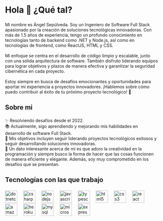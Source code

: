 <h1 align="left">Hola 👋 ¿Qué tal?</h1>

###

<p align="left">Mi nombre es Ángel Sepúlveda. Soy un Ingeniero de Software Full Stack apasionado por la creación de soluciones tecnológicas innovadoras. Con más de 1.5 años de experiencia, tengo un profundo conocimiento en tecnologías tanto de backend como .NET y Node.js, así como en tecnologías de frontend, como ReactJS, HTML y CSS.<br><br>Mi enfoque se centra en el desarrollo de código limpio y escalable, junto con una sólida arquitectura de software. También disfruto liderando equipos para lograr objetivos y plazos de manera efectiva y garantizar la seguridad cibernética en cada proyecto.<br><br>Estoy siempre en busca de desafíos emocionantes y oportunidades para aportar mi experiencia a proyectos innovadores. ¡Hablemos sobre cómo puedo contribuir al éxito de tu próximo proyecto tecnológico! 🚀</p>

###

<h2 align="left">Sobre mi</h2>

###

<p align="left">✨ Resolviendo desafíos desde el 2022.<br>📚 Actualmente, sigo aprendiendo y mejorando mis habilidades en desarrollo de software Full Stack.<br>🎯 Mis objetivos incluyen seguir liderando proyectos tecnológicos exitosos y seguir desarrollando soluciones innovadoras.<br>🎲 Un dato interesante acerca de mí es que adoro la creatividad en la programación y siempre busco la forma de hacer que las cosas funcionen de manera eficiente y elegante. Además, soy muy comprometido en los desafíos que se presentan.</p>

###

<h2 align="left">Tecnologías con las que trabajo</h2>

###

<div align="left">
  <img src="https://cdn.jsdelivr.net/gh/devicons/devicon/icons/dotnetcore/dotnetcore-original.svg" height="40" alt="dotnetcore logo"  />
  <img width="12" />
  <img src="https://cdn.jsdelivr.net/gh/devicons/devicon/icons/csharp/csharp-original.svg" height="40" alt="csharp logo"  />
  <img width="12" />
  <img src="https://cdn.jsdelivr.net/gh/devicons/devicon/icons/nodejs/nodejs-original.svg" height="40" alt="nodejs logo"  />
  <img width="12" />
  <img src="https://cdn.jsdelivr.net/gh/devicons/devicon/icons/javascript/javascript-original.svg" height="40" alt="javascript logo"  />
  <img width="12" />
  <img src="https://cdn.jsdelivr.net/gh/devicons/devicon/icons/typescript/typescript-original.svg" height="40" alt="typescript logo"  />
  <img width="12" />
  <img src="https://cdn.jsdelivr.net/gh/devicons/devicon/icons/html5/html5-original.svg" height="40" alt="html5 logo"  />
  <img width="12" />
  <img src="https://cdn.jsdelivr.net/gh/devicons/devicon/icons/css3/css3-original.svg" height="40" alt="css3 logo"  />
  <img width="12" />
  <img src="https://cdn.jsdelivr.net/gh/devicons/devicon/icons/react/react-original.svg" height="40" alt="react logo"  />
  <img width="12" />
  <img src="https://cdn.jsdelivr.net/gh/devicons/devicon/icons/amazonwebservices/amazonwebservices-original.svg" height="40" alt="amazonwebservices logo"  />
  <img width="12" />
  <img src="https://cdn.jsdelivr.net/gh/devicons/devicon/icons/heroku/heroku-original.svg" height="40" alt="heroku logo"  />
  <img width="12" />
  <img src="https://cdn.jsdelivr.net/gh/devicons/devicon/icons/mysql/mysql-original.svg" height="40" alt="mysql logo"  />
  <img width="12" />
  <img src="https://cdn.jsdelivr.net/gh/devicons/devicon/icons/microsoftsqlserver/microsoftsqlserver-plain.svg" height="40" alt="microsoftsqlserver logo"  />
  <img width="12" />
  <img src="https://cdn.jsdelivr.net/gh/devicons/devicon/icons/express/express-original.svg" height="40" alt="express logo"  />
</div>

###
